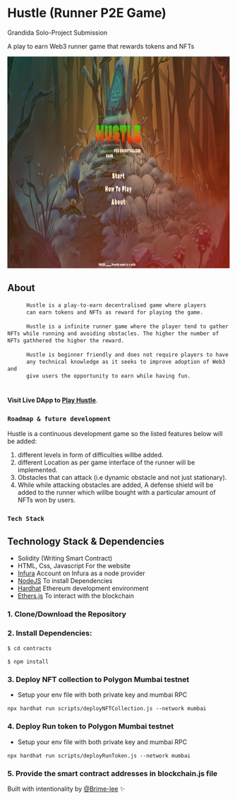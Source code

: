 # Hustle (Runner P2E Game)

Grandida Solo-Project Submission

A play to earn Web3 runner game that rewards tokens and NFTs

<img src="./game/homescreen.png" width="768" height="480">

## About

          Hustle is a play-to-earn decentralised game where players
          can earn tokens and NFTs as reward for playing the game.

          Hustle is a infinite runner game where the player tend to gather NFTs while running and avoiding obstacles. The higher the number of NFTs gathhered the higher the reward.

          Hustle is beginner friendly and does not require players to have
          any technical knowledge as it seeks to improve adoption of Web3 and
          give users the opportunity to earn while having fun.

#

**Visit Live DApp to [Play Hustle](hustlenft.netlify.app)**.

### **`Roadmap & future development`**

Hustle is a continuous development game so the listed features below will be added:

1. different levels in form of difficulties willbe added.
2. different Location as per game interface of the runner will be implemented.
3. Obstacles that can attack (i.e dynamic obstacle and not just stationary).
4. While while attacking obstacles are added, A defense shield will be added to the runner which willbe bought with a particular amount of NFTs won by users.

### **`Tech Stack`**

## Technology Stack & Dependencies

- Solidity (Writing Smart Contract)
- HTML, Css, Javascript For the website
- [Infura](https://infura.io/) Account on Infura as a node provider
- [NodeJS](https://nodejs.org/en/) To install Dependencies
- [Hardhat](https://hardhat.org/) Ethereum development environment
- [Ethers.js](https://docs.ethers.io/v5/) To interact with the blockchain

### 1. Clone/Download the Repository

### 2. Install Dependencies:

```
$ cd contracts
```

```
$ npm install
```

### 3. Deploy NFT collection to Polygon Mumbai testnet

- Setup your env file with both private key and mumbai RPC

```
npx hardhat run scripts/deployNFTCollection.js --network mumbai
```

### 4. Deploy Run token to Polygon Mumbai testnet

- Setup your env file with both private key and mumbai RPC

```
npx hardhat run scripts/deployRunToken.js --network mumbai
```

### 5. Provide the smart contract addresses in blockchain.js file

Built with intentionality by [@Brime-lee](https://github.com/Brime-lee) :sparkles:
